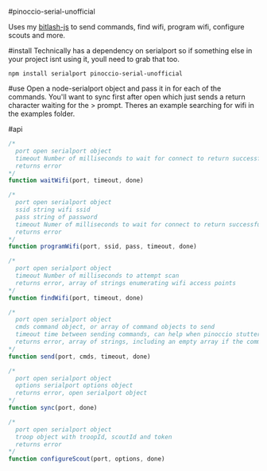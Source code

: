 #pinoccio-serial-unofficial

Uses my [bitlash-js](https://github.com/jacobrosenthal/bitlash-js) to send commands, find wifi, program wifi, configure scouts and more.

#install
Technically has a dependency on serialport so if something else in your project isnt using it, youll need to grab that too.
```
npm install serialport pinoccio-serial-unofficial
```

#use
Open a node-serialport object and pass it in for each of the commands. You'll want to sync first after open which just sends a return character waiting for the > prompt. Theres an example searching for wifi in the examples folder.

#api
```js
/*
  port open serialport object
  timeout Number of milliseconds to wait for connect to return successful
  returns error
*/
function waitWifi(port, timeout, done)

/*
  port open serialport object
  ssid string wifi ssid
  pass string of password
  timeout Numer of milliseconds to wait for connect to return successful
  returns error
*/
function programWifi(port, ssid, pass, timeout, done)

/*
  port open serialport object
  timeout Number of milliseconds to attempt scan
  returns error, array of strings enumerating wifi access points
*/
function findWifi(port, timeout, done)

/*
  port open serialport object
  cmds command object, or array of command objects to send
  timeout time between sending commands, can help when pinoccio stutters and loses characters while processing last command
  returns error, array of strings, including an empty array if the command has no response
*/
function send(port, cmds, timeout, done)

/*
  port open serialport object
  options serialport options object
  returns error, open serialport object
*/
function sync(port, done)

/*
  port open serialport object
  troop object with troopId, scoutId and token
  returns error
*/
function configureScout(port, options, done)
```
